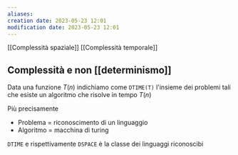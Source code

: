 ```yaml
---
aliases: 
creation date: 2023-05-23 12:01
modification date: 2023-05-23 12:01
---
```


[[Complessità spaziale]]
[[Complessità temporale]]

## Complessità e non [[determinismo]]
Data una funzione $T(n)$ indichiamo come `DTIME(T)` l'insieme dei problemi tali che esiste un algoritmo che risolve in tempo $T(n)$

Più precisamente
- Problema = riconoscimento di un linguaggio
- Algoritmo = macchina di turing

`DTIME` e rispettivamente `DSPACE` è la classe dei linguaggi riconoscibi